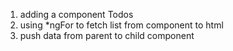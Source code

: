 1. adding a component Todos
2. using *ngFor to fetch list  from component to html 
3. push data from parent to child component